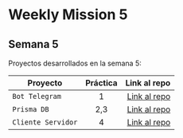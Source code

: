 # Weekly Mission 5

## Semana 5 

Proyectos desarrollados en la semana 5:

| Proyecto | Práctica | Link al repo |
| ------------- |:-------------:| -----:|
|`Bot Telegram`|1|[Link al repo](https://github.com/GustavoLira-ChE/fizzbuxx-refactoring-project)|
|`Prisma DB`|2,3|[Link al repo](https://github.com/GustavoLira-ChE/api-express-db)|
|`Cliente Servidor`|4|[Link al repo](https://github.com/GustavoLira-ChE/client-launchx)|

